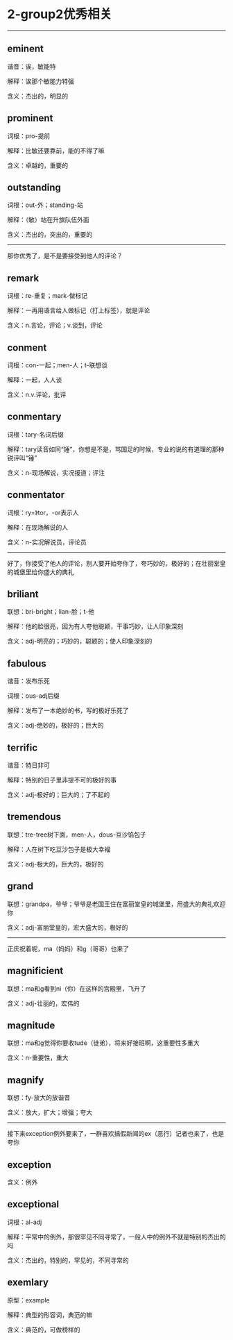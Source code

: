 # 2-group2优秀相关

---

## eminent

谐音：诶，敏能特

解释：诶那个敏能力特强

含义：杰出的，明显的

## prominent

词根：pro-提前

解释：比敏还要靠前，能的不得了嘛

含义：卓越的，重要的

## outstanding

词根：out-外；standing-站

解释：（敏）站在升旗队伍外面

含义：杰出的，突出的，重要的


---
那你优秀了，是不是要接受到他人的评论？

## remark

词根：re-重复；mark-做标记

解释：一再用语言给人做标记（打上标签），就是评论

含义：n.言论，评论；v.谈到，评论


## conment

词根：con-一起；men-人；t-联想谈

解释：一起，人人谈

含义：n.v.评论，批评


## conmentary

词根：tary-名词后缀

解释：tary读音如同“锤”，你想是不是，骂国足的时候，专业的说的有道理的那种锐评叫“锤”

含义：n-现场解说，实况报道；评注

## conmentator

词根：ry=》tor，-or表示人

解释：在现场解说的人

含义：n-实况解说员，评论员


---
好了，你接受了他人的评论，别人要开始夸你了，夸巧妙的，极好的；在壮丽堂皇的城堡里给你盛大的典礼

## briliant

联想：bri-bright；lian-脸；t-他

解释：他的脸很亮，因为有人夸他聪颖，干事巧妙，让人印象深刻

含义：adj-明亮的；巧妙的，聪颖的；使人印象深刻的


## fabulous

谐音：发布乐死

词根：ous-adj后缀

解释：发布了一本绝妙的书，写的极好乐死了

含义：adj-绝妙的，极好的；巨大的


## terrific

谐音：特日非可

解释：特别的日子里非提不可的极好的事

含义：adj-极好的；巨大的；了不起的

## tremendous

联想：tre-tree树下面，men-人，dous-豆沙馅包子

解释：人在树下吃豆沙包子是极大幸福

含义：adj-极大的，巨大的，极好的

## grand

联想：grandpa，爷爷；爷爷是老国王住在富丽堂皇的城堡里，用盛大的典礼欢迎你

含义：adj-富丽堂皇的，宏大盛大的，极好的


---
正庆祝着呢，ma（妈妈）和g（哥哥）也来了

## magnificient

联想：ma和g看到ni（你）在这样的宫殿里，飞升了

含义：adj-壮丽的，宏伟的


## magnitude

联想：ma和g觉得你要收tude（徒弟），将来好接班啊，这重要性多重大

含义：n-重要性，重大


## magnify

联想：fy-放大的放谐音

含义：放大，扩大；增强；夸大


---
接下来exception例外要来了，一群喜欢搞假新闻的ex（恶行）记者也来了，也是夸你

## exception

含义：例外


## exceptional

词根：al-adj

解释：平常中的例外，那很罕见不同寻常了，一般人中的例外不就是特别的杰出的吗

含义：杰出的，特别的，罕见的，不同寻常的


## exemlary

原型：example

解释：典型的形容词，典范的嘛

含义：典范的，可做榜样的


